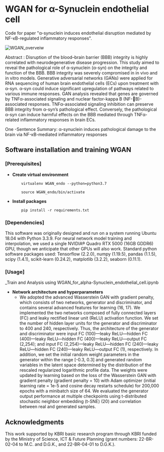 # WGAN for α-Synuclein endothelial cell
Code for paper "α-synuclein induces endothelial disruption mediated by NF-κB-regulated inflammatory responses".

<!--Please read our preprint at the following link:""-->
![WGAN_overveiw](https://user-images.githubusercontent.com/57948381/194007259-31720723-3108-4624-9a94-2b861db24a2a.PNG)

Abstract : Disruption of the blood–brain barrier (BBB) integrity is highly correlated with neurodegenerative disease progression. This study aimed to reveal the pathological role of α-synuclein (α-syn) on the integrity and function of the BBB. BBB integrity was severely compromised in in vivo and in vitro models. Generative adversarial networks (GANs) were applied for RNA sequencing of human brain endothelial cells (ECs) upon treatment with α-syn. α-syn could induce significant upregulation of pathways related to various immune responses. GAN analysis revealed that genes are governed by TNFα-associated signaling and nuclear factor-kappa B (NF-B)-associated responses. TNFα-associated signaling inhibition can preserve BBB integrity from α-syn’s pathological effect. Conversely, the pathological α-syn can induce harmful effects on the BBB mediated through TNFα-related inflammatory responses in brain ECs.

One -Sentence Summary: α-synuclein induces pathological damage to the brain via NF-κB-mediated inflammatory responses

## Software installation and training WGAN 

### [Prerequisites]
* __Create virtual environment__  

          virtualenv WGAN_endo --python=python3.7
          
          source WGAN_endo/bin/activate  

* __Install packages__  
    
          pip install -r requirements.txt

### [Dependencies]

This software was originally designed and run on a system running Ubuntu 18.04 with Python 3.3.9. For neural network model training and interpolation, we used a single NVIDIA® Quadro RTX 5000 (16GB GDDR6) GPU, though we anticipate that other GPUs will also work. Standard python software packages used: Tensorflow (2.2.0), numpy (1.19.5), pandas (1.1.5), scipy (1.4.1), scikit-learn (0.24.2), matplotlib (3.2.2), seaborn (0.11.1). 

### [Usage]
_Train and Analysis using WGAN_for_alpha-Synuclein_endothelial_cell.ipynb
  * __Network architecture and hyperparameters__    
    * We adopted the advanced Wasserstein GAN with gradient penalty, which consists of two networks, generator and discriminator, and contains several advanced features for learning (16, 17). We implemented the two networks composed of fully connected layers (FC) and leaky rectified linear unit (ReLU) activation function. We set the number of hidden layer units for the generator and discriminator to 400 and 240, respectively. Thus, the architecture of the generator and discriminator were input FC (100)—leaky ReLU—hidden FC (400)—leaky ReLU—hidden FC (400)—leaky ReLU—output FC (2,254); and input FC (2,254)—leaky ReLU—hidden FC (240)—leaky ReLU—hidden FC (240)—leaky ReLU—output FC (1), respectively. In addition, we set the initial random weight parameters in the generator within the range [-0.3, 0.3] and generated random variables in the latent space determined by the distribution of the rescaled regularized logarithmic profile data. The weights were updated by learning based on the loss of the Wasserstein GAN with gradient penalty (gradient penalty = 10) with Adam optimizer (initial learning rate = 1e-5 and cosine decay restarts schedule) for 200,000 epochs with a minibatch size of 64. We evaluated the generator output performance at multiple checkpoints using t-distributed stochastic neighbor embedding (t-SNE) (20) and correlation between real and generated samples.<br/>

## Acknowledgments  

This work supported by KBRI basic research program through KBRI funded by the Ministry of Science, ICT & Future Planning (grant numbers: 22-BR-02-04 to M.C. and D.G.K., and 22-BR-04-01 to D.G.K.).

